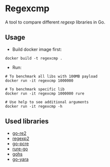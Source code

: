 # Regexcmp
A tool to compare different *regexp* libraries in Go.

## Usage
* Build docker image first:
```
docker build -t regexcmp .
```

* Run:
```shell
# To benchmark all libs with 100MB payload 
docker run -it regexcmp 1000000 

# To benchmark specific lib
docker run -it regexcmp 1000000 rure

# Use help to see additional arguments
docker run -it regexcmp -h
```

## Used libraries
* [go-re2](https://github.com/wasilibs/go-re2)
* [regexp2](https://github.com/dlclark/regexp2)
* [go-pcre](https://github.com/GRbit/go-pcre)
* [rure-go](https://github.com/BurntSushi/rure-go)
* [gohs](https://github.com/flier/gohs)
* [go-yara](https://github.com/hillu/go-yara)
